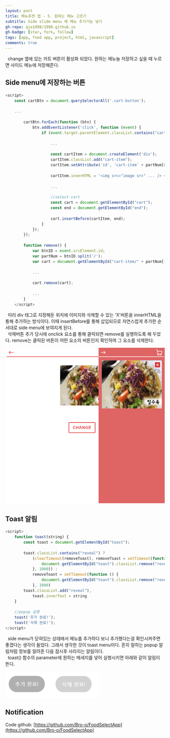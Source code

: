 ```yaml
---
layout: post
title: 메뉴추천 앱 - 5. 원하는 메뉴 고르기
subtitle: Side slide menu 에 메뉴 추가기능 넣기
gh-repo: qja1998/1998.github.io
gh-badge: [star, fork, follow]
tags: [app, food app, project, html, javascript]
comments: true
---
```

 &nbsp;&nbsp;change 옆에 있는 카트 버튼이 활성화 되었다. 원하는 메뉴늘 저장하고 싶을 때 누르면 사이드 메뉴에 저장해준다.
 


## Side menu에 저장하는 버튼
```javascript
<script>
    const cartBtn = document.querySelectorAll('.cart-button');
    
    ...
    
        cartBtn.forEach(function (btn) {
            btn.addEventListener('click', function (event) {
                if (event.target.parentElement.classList.contains("cart-button")) {
                    
                    ...

                    const cartItem = document.createElement('div');
                    cartItem.classList.add("cart-item");
                    cartItem.setAttribute('id', 'cart-item' + partNum[0]);

                    cartItem.innerHTML = '<img src="image src" ... /> <button type="button" ... onClick="remove()"/></button> ';

                    ...

                    //select cart
                    const cart = document.getElementById("cart");
                    const end = document.getElementById("end");

                    cart.insertBefore(cartItem, end);
                }
            });
        });

        function remove() {
            var btnID = event.srcElement.id;
            var partNum = btnID.split('/');
            var cart = document.getElementById("cart-item/" + partNum[1]);
            
            ...
            
            cart.remove(cart);
            
            ...
        }
    </script>
```   
&nbsp;&nbsp;미리 div 태그로 지정해둔 위치에 이미지와 삭제할 수 있는 'X'버튼을 innerHTML을 통해 추가하는 방식이다. 이때 insertBefore를 통해 삽입되므로 자연스럽게 추가한 순서대로 side menu에 보여지게 된다.     
&nbsp;&nbsp;삭제버튼 추가 당시에 onclick 요소를 통해 클릭되면 remove를 실행하도록 해 두었다. remove는 클릭된 버튼이 어떤 요소의 버튼인지 확인하여 그 요소를 삭제한다.

![menu selcet image](/static/assets/img/blog/menuselec.png)

## Toast 알림
```javascript
<script>
    function toast(string) {
        const toast = document.getElementById("toast");

        toast.classList.contains("reveal") ?
            (clearTimeout(removeToast), removeToast = setTimeout(function () {
                document.getElementById("toast").classList.remove("reveal")
            }, 1000)) :
            removeToast = setTimeout(function () {
                document.getElementById("toast").classList.remove("reveal")
            }, 1000)
        toast.classList.add("reveal"),
            toast.innerText = string
    }
    
    //popup 실행
    toast('추가 완료!');
    toast('삭제 완료!');
</script>
```   
&nbsp;&nbsp;side menu가 닫혀있는 상태에서 메뉴를 추가하다 보니 추가했다는걸 확인시켜주면 좋겠다는 생각이 들었다. 그래서 생각한 것이 toast menu이다. 흔히 말하는 popup 알림처럼 정보를 알려준 다음 잠시후 사라지는 알림이다.    
&nbsp;&nbsp;toast() 함수의 parameter에 원하는 메세지를 넣어 실행시키면 아래와 같이 알림이 뜬다.

![toast image](/static/assets/img/blog/toast.png)

## Notification

Code github: [https://github.com/Bro-o/FoodSelectApp](https://github.com/Bro-o/FoodSelectApp)
